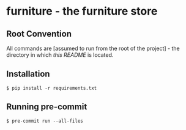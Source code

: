 # furniture - the furniture store

## Root Convention

All commands are [assumed to run from the root of the project] - the directory in which _this README_ is located.

## Installation

    $ pip install -r requirements.txt

## Running pre-commit


    $ pre-commit run --all-files

